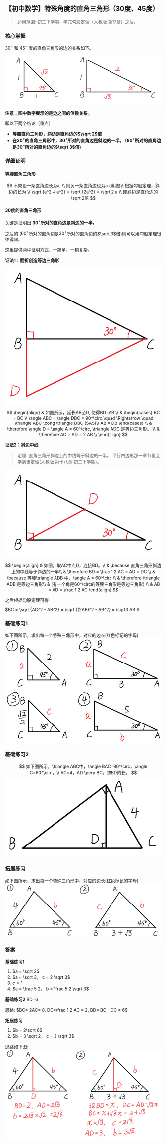 ## 【初中数学】特殊角度的直角三角形（30度、45度）

> 适用范围: 初二下学期，学完勾股定理（人教版 第17章）之后。

### 核心掌握
$30^\circ$ 和 $45^\circ$ 度的直角三角形的边的关系如下。

![](../imgs/17/11_1.png)

**注意：图中数字展示的是边之间的倍数关系。**

即以下两个结论（重点）
- **等腰直角三角形，斜边是直角边的$\sqrt 2$倍**
- **在$30^\circ$的直角三角形中，$30^\circ$所对的直角边是斜边的一半。**
  **($60^\circ$所对的直角边是$30^\circ$所对的直角边的$\sqrt 3$倍)**

### 详细证明
#### 等腰直角三角形
$$
不妨设一条直角边长为a, \\
则另一条直角边也为a (等腰)\\
根据勾股定理，斜边的长为 \\
\sqrt {a^2 + a^2} = \sqrt {2a^2} = \sqrt 2 a \\
即斜边是直角边的\sqrt 2倍
$$
#### 30度的直角三角形
关键是证明出
**$30^\circ$所对的直角边是斜边的一半。**

之后的 ($60^\circ$所对的直角边是$30^\circ$所对的直角边的$\sqrt 3$倍)则可以用勾股定理很快得到。

这里提供两种证明方式，一简单，一稍复杂。

**证法1：翻折创造等边三角形**

![](../imgs/17/11_2.png)
$$
\begin{align}
& 如图所示，延长AB至D, 使得BD=AB \\
& \begin{cases}
BC = BC \\
\angle ABC = \angle DBC = 90^\circ \quad \Rightarrow \quad \triangle ABC \cong \triangle DBC (SAS)\\
AB = DB
\end{cases} \\
& \therefore \angle D = \angle A = 60^\circ, \triangle ADC 是等边三角形。 \\
& \therefore AC = AD = 2 AB \\
\end{align}
$$

**证法2：斜边中线**
> 定理: 直角三角形斜边上的中线等于斜边的一半。
> 平行四边形那一章节里会学到该定理(人教版 第十八章 初二下学期)。

![](../imgs/17/11_3.png)

$$
\begin{align}
& 如图，取AC中点D，连接BD。\\
& \because 直角三角形斜边上的中线等于斜边的一半\\
& \therefore BD = \frac 1 2 AC = AD = DC \\
& \because 等腰\triangle ADB 中，\angle A = 60^\circ \\
& \therefore \triangle ADB 是等边三角形\\
& (有一个角是60^\circ的等腰三角形是等边三角形) \\
& AB = AD = \frac 1 2 AC
\end{align}
$$

之后根据勾股定理可得

$BC = \sqrt {AC^2 - AB^2} = \sqrt {(2AB)^2 - AB^2} = \sqrt3 AB $


### 基础练习1
如下图所示，求出每一个特殊三角形中，对应的边长(红色标记的字母)
![](../imgs/17/11_4.png)

### 基础练习2
$$
如下图所示，\triangle ABC中，\angle BAC=90^\circ，\angle C=60^\circ，\\
 AC=4，AD \perp BC，求BD的长。
$$
![](../imgs/17/11_5.png)

### 拓展练习
如下图所示，求出每一个特殊三角形中，对应的边长(红色标记的字母)
![](../imgs/17/11_6.png)

### 答案
**基础练习1**
1. $a = \sqrt 2$
2. $a = \sqrt 3， c = 2 \sqrt 3$
3. $c = 1$
4. $a = \frac 5 2， b = \frac 5 2 \sqrt 3$

**基础练习2**
BD=6

思路: $BC= 2AC= 8, DC=\frac 1 2 AC = 2, BD= BC - DC = 6$

**拓展练习**
1. $b = 2\sqrt 6$
2. $b = 3 \sqrt 2， c = 2 \sqrt 3$

思路如下图:
![](../imgs/17/11_7.png)
